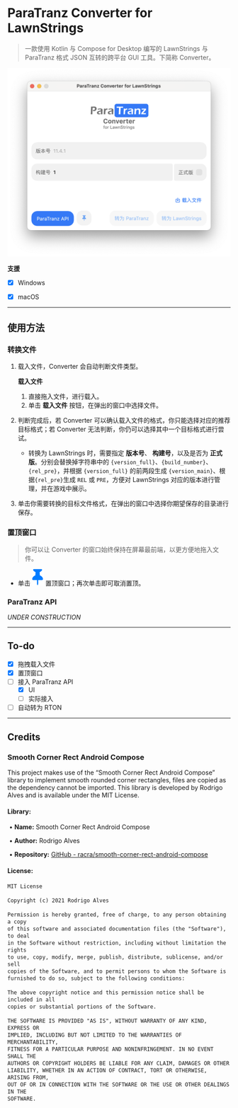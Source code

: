# ParaTranz Converter for LawnStrings

> 一款使用 Kotlin 与 Compose for Desktop 编写的 LawnStrings 与 ParaTranz 格式 JSON 互转的跨平台 GUI 工具。下简称 Converter。

![image-20240603101211720](./assets/image-20240603101211720.png)

**支援**

- [x] Windows

- [x] macOS

---

## 使用方法

### 转换文件

1. 载入文件，Converter 会自动判断文件类型。

   **载入文件**

   1. 直接拖入文件，进行载入。
   2. 单击 **载入文件** 按钮，在弹出的窗口中选择文件。

2. 判断完成后，若 Converter 可以确认载入文件的格式，你只能选择对应的推荐目标格式；若 Converter 无法判断，你仍可以选择其中一个目标格式进行尝试。

   - 转换为 LawnStrings 时，需要指定 **版本号**、 **构建号**，以及是否为 **正式版**。分别会替换掉字符串中的 `{version_full}`、`{build_number}`、`{rel_pre}`，并根据 `{version_full}` 的前两段生成 `{version_main}`、根据`{rel_pre}`生成 `REL` 或 `PRE`，方便对 LawnStrings 对应的版本进行管理，并在游戏中展示。

3. 单击你需要转换的目标文件格式，在弹出的窗口中选择你期望保存的目录进行保存。

### 置顶窗口

> 你可以让 Converter 的窗口始终保持在屏幕最前端，以更方便地拖入文件。

- 单击 ![pin](./src/main/resources/images/pin.svg) 置顶窗口；再次单击即可取消置顶。

### ParaTranz API

*UNDER CONSTRUCTION*

---

## To-do

- [x] 拖拽载入文件
- [x] 置顶窗口
- [ ] 接入 ParaTranz API
  - [x] UI
  - [ ] 实际接入
- [ ] 自动转为 RTON

---

## Credits

### Smooth Corner Rect Android Compose

This project makes use of the “Smooth Corner Rect Android Compose” library to implement smooth rounded corner rectangles, files are copied as the dependency cannot be imported. This library is developed by Rodrigo Alves and is available under the MIT License.

#### **Library:**

​	• **Name:** Smooth Corner Rect Android Compose

​	• **Author:** Rodrigo Alves

​	• **Repository:** [GitHub - racra/smooth-corner-rect-android-compose](https://github.com/racra/smooth-corner-rect-android-compose)

#### **License:**

```
MIT License

Copyright (c) 2021 Rodrigo Alves

Permission is hereby granted, free of charge, to any person obtaining a copy
of this software and associated documentation files (the "Software"), to deal
in the Software without restriction, including without limitation the rights
to use, copy, modify, merge, publish, distribute, sublicense, and/or sell
copies of the Software, and to permit persons to whom the Software is
furnished to do so, subject to the following conditions:

The above copyright notice and this permission notice shall be included in all
copies or substantial portions of the Software.

THE SOFTWARE IS PROVIDED "AS IS", WITHOUT WARRANTY OF ANY KIND, EXPRESS OR
IMPLIED, INCLUDING BUT NOT LIMITED TO THE WARRANTIES OF MERCHANTABILITY,
FITNESS FOR A PARTICULAR PURPOSE AND NONINFRINGEMENT. IN NO EVENT SHALL THE
AUTHORS OR COPYRIGHT HOLDERS BE LIABLE FOR ANY CLAIM, DAMAGES OR OTHER
LIABILITY, WHETHER IN AN ACTION OF CONTRACT, TORT OR OTHERWISE, ARISING FROM,
OUT OF OR IN CONNECTION WITH THE SOFTWARE OR THE USE OR OTHER DEALINGS IN THE
SOFTWARE.
```
